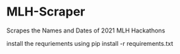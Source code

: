 # MLH-Scraper
Scrapes the Names and Dates of 2021 MLH Hackathons

install the requriements using
 pip install -r requirements.txt 
